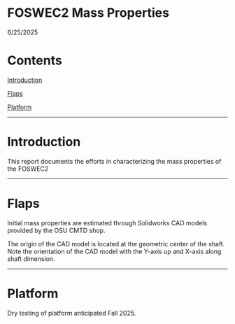 # FOSWEC2 Mass Properties

6/25/2025

# Contents

[Introduction](#introduction)

[Flaps](#flaps)

[Platform](#platform)

---

# Introduction

This report documents the efforts in characterizing the mass properties of the FOSWEC2



---

# Flaps
Initial mass properties are estimated through Solidworks CAD models provided by the OSU CMTD shop.

The origin of the CAD model is located at the geometric center of the shaft.  Note the orientation of the CAD model with the Y-axis up and X-axis along shaft dimension.



---
# Platform

Dry testing of platform anticipated Fall 2025.